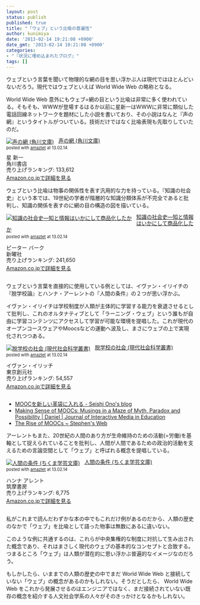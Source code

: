 ```yaml
---
layout: post
status: publish
published: true
title: "「ウェブ」という比喩の普遍性"
author: kunimiya
date: '2013-02-14 19:21:08 +0900'
date_gmt: '2013-02-14 10:21:08 +0900'
categories:
- "『状況に埋め込まれたブログ』"
tags: []
---
```

<p>ウェブという言葉を聞いて物理的な網の目を思い浮かぶ人は現代ではほとんどいないだろう。現代ではウェブといえば World Wide Web の略称となる。</p>
<p>World Wide Web 意外にもウェブ=網の目という比喩は非常に多く使われている。そもそも、WWWが登場するはるか以前に星新一はWWWに非常に類似した電話回線ネットワークを題材にした小説を書いており、その小説はなんと『声の網』というタイトルがついている。技術だけではなく比喩表現も先取りしていたのだ。</p>
<div class="amazlet-box" style="margin-bottom:0px;">
<div class="amazlet-image" style="float:left;margin:0px 12px 1px 0px;"><a href="http://www.amazon.co.jp/exec/obidos/ASIN/4041303192/dhatenanejpkuni-22/ref=nosim/" name="amazletlink" target="_blank"><img src="http://ecx.images-amazon.com/images/I/51g%2BVPaQ6VL._SL160_.jpg" alt="声の網 (角川文庫)" style="border: none;" /></a></div>
<div class="amazlet-info" style="line-height:120%; margin-bottom: 10px">
<div class="amazlet-name" style="margin-bottom:10px;line-height:120%"><a href="http://www.amazon.co.jp/exec/obidos/ASIN/4041303192/dhatenanejpkuni-22/ref=nosim/" name="amazletlink" target="_blank">声の網 (角川文庫)</a>
<div class="amazlet-powered-date" style="font-size:80%;margin-top:5px;line-height:120%">posted with <a href="http://www.amazlet.com/" title="amazlet" target="_blank">amazlet</a> at 13.02.14</div>
</div>
<div class="amazlet-detail">星 新一 <br />角川書店 <br />売り上げランキング: 133,612</div>
<div class="amazlet-sub-info" style="float: left;">
<div class="amazlet-link" style="margin-top: 5px"><a href="http://www.amazon.co.jp/exec/obidos/ASIN/4041303192/dhatenanejpkuni-22/ref=nosim/" name="amazletlink" target="_blank">Amazon.co.jpで詳細を見る</a></div>
</div>
</div>
<div class="amazlet-footer" style="clear: left"></div>
</div>
<p>ウェブという比喩は物事の関係性を表す汎用的な力を持っている。『知識の社会史』という本では、19世紀の学者が階層的な知識分類体系が不完全であると批判し、知識の関係を表すのに網の目の構造の図を描いている。</p>
<div class="amazlet-box" style="margin-bottom:1em;">
<div class="amazlet-image" style="float:left;margin:0px 12px 1px 0px;">
    <a href="http://www.amazon.co.jp/exec/obidos/ASIN/4788509105/dhatenanejpkuni-22/ref=nosim/" name="amazletlink" target="_blank"><img src="http://ecx.images-amazon.com/images/I/51KRAJ4NDML._SL160_.jpg" alt="知識の社会史―知と情報はいかにして商品化したか" style="border: none;" /></a>
  </div>
<div class="amazlet-info" style="line-height:120%; margin-bottom: 10px">
<div class="amazlet-name" style="margin-bottom:10px;line-height:120%">
      <a href="http://www.amazon.co.jp/exec/obidos/ASIN/4788509105/dhatenanejpkuni-22/ref=nosim/" name="amazletlink" target="_blank">知識の社会史―知と情報はいかにして商品化したか</a>
<div class="amazlet-powered-date" style="font-size:80%;margin-top:5px;line-height:120%">
        posted with <a href="http://www.amazlet.com/" title="amazlet" target="_blank">amazlet</a> at 13.02.14
      </div>
</p></div>
<div class="amazlet-detail">
      ピーター バーク <br />新曜社 <br />売り上げランキング: 241,650
    </div>
<div class="amazlet-sub-info" style="float: left;">
<div class="amazlet-link" style="margin-top: 5px">
        <a href="http://www.amazon.co.jp/exec/obidos/ASIN/4788509105/dhatenanejpkuni-22/ref=nosim/" name="amazletlink" target="_blank">Amazon.co.jpで詳細を見る</a>
      </div>
</p></div>
</p></div>
<div class="amazlet-footer" style="clear: left">
  </div>
</div>
<p>ウェブという言葉を直接的に使用している例としては、イヴァン・イリイチの『脱学校論』とハンナ・アーレントの『人間の条件』の２つが思い浮かぶ。</p>
<p>イヴァン・イリイチは学校制度が人類が主体的に学習する能力を衰退させるとして批判し、これのオルタナティブとして「ラーニング・ウェブ」という誰もが自由に学習コンテンツにアクセスして学習が可能な環境を提唱した。これが現代のオープンコースウェアやMoocsなどの運動へ波及し、まさにウェブの上で実現化されつつある。</p>
<div class="amazlet-box" style="margin-bottom:1em;">
<div class="amazlet-image" style="float:left;margin:0px 12px 1px 0px;">
    <a href="http://www.amazon.co.jp/exec/obidos/ASIN/4488006884/dhatenanejpkuni-22/ref=nosim/" name="amazletlink" target="_blank"><img src="http://ecx.images-amazon.com/images/I/41Cig-Zc25L._SL160_.jpg" alt="脱学校の社会 (現代社会科学叢書)" style="border: none;" /></a>
  </div>
<div class="amazlet-info" style="line-height:120%; margin-bottom: 10px">
<div class="amazlet-name" style="margin-bottom:10px;line-height:120%">
      <a href="http://www.amazon.co.jp/exec/obidos/ASIN/4488006884/dhatenanejpkuni-22/ref=nosim/" name="amazletlink" target="_blank">脱学校の社会 (現代社会科学叢書)</a>
<div class="amazlet-powered-date" style="font-size:80%;margin-top:5px;line-height:120%">
        posted with <a href="http://www.amazlet.com/" title="amazlet" target="_blank">amazlet</a> at 13.02.14
      </div>
</p></div>
<div class="amazlet-detail">
      イヴァン・イリッチ <br />東京創元社 <br />売り上げランキング: 54,557
    </div>
<div class="amazlet-sub-info" style="float: left;">
<div class="amazlet-link" style="margin-top: 5px">
        <a href="http://www.amazon.co.jp/exec/obidos/ASIN/4488006884/dhatenanejpkuni-22/ref=nosim/" name="amazletlink" target="_blank">Amazon.co.jpで詳細を見る</a>
      </div>
</p></div>
</p></div>
<div class="amazlet-footer" style="clear: left">
  </div>
</div>
<ul>
<li><a href="http://blog.seishiono.net/entry/2012/12/17/192229" title="MOOCを新しい革袋に入れる - Seishi Ono's blog">MOOCを新しい革袋に入れる - Seishi Ono's blog</a></li>
<li><a href="http://www-jime.open.ac.uk/article/2012-18/html" title="Making Sense of MOOCs: Musings in a Maze of Myth, Paradox and Possibility | Daniel | Journal of Interactive Media in Education">Making Sense of MOOCs: Musings in a Maze of Myth, Paradox and Possibility | Daniel | Journal of Interactive Media in Education</a></li>
<li><a href="http://www.downes.ca/post/57911" title="The Rise of MOOCs ~ Stephen's Web">The Rise of MOOCs ~ Stephen's Web</a></li>
</ul>
<p>アーレントもまた、20世紀の人間のあり方が生命維持のための活動(=労働)を基軸として捉えられていることを批判し、人間が人間であるための政治的活動を支えるための言論空間として「ウェブ」と呼ばれる概念を提唱している。</p>
<div class="amazlet-box" style="margin-bottom:1em;">
<div class="amazlet-image" style="float:left;margin:0px 12px 1px 0px;">
    <a href="http://www.amazon.co.jp/exec/obidos/ASIN/4480081569/dhatenanejpkuni-22/ref=nosim/" name="amazletlink" target="_blank"><img src="http://ecx.images-amazon.com/images/I/41eR-3TdDLL._SL160_.jpg" alt="人間の条件 (ちくま学芸文庫)" style="border: none;" /></a>
  </div>
<div class="amazlet-info" style="line-height:120%; margin-bottom: 10px">
<div class="amazlet-name" style="margin-bottom:10px;line-height:120%">
      <a href="http://www.amazon.co.jp/exec/obidos/ASIN/4480081569/dhatenanejpkuni-22/ref=nosim/" name="amazletlink" target="_blank">人間の条件 (ちくま学芸文庫)</a>
<div class="amazlet-powered-date" style="font-size:80%;margin-top:5px;line-height:120%">
        posted with <a href="http://www.amazlet.com/" title="amazlet" target="_blank">amazlet</a> at 13.02.14
      </div>
</p></div>
<div class="amazlet-detail">
      ハンナ アレント <br />筑摩書房 <br />売り上げランキング: 6,775
    </div>
<div class="amazlet-sub-info" style="float: left;">
<div class="amazlet-link" style="margin-top: 5px">
        <a href="http://www.amazon.co.jp/exec/obidos/ASIN/4480081569/dhatenanejpkuni-22/ref=nosim/" name="amazletlink" target="_blank">Amazon.co.jpで詳細を見る</a>
      </div>
</p></div>
</p></div>
<div class="amazlet-footer" style="clear: left">
  </div>
</div>
<p>私がこれまで読んだわずかな本の中でもこれだけ例があるのだから、人類の歴史のなかで「ウェブ」を比喩として語った物事は無数にあるに違いない。</p>
<p>このような例に共通するのは、これらが中央集権的な制度に対抗して生み出された概念であり、それはまさしく現代のウェブの基本的なコンセプトと合致する。つまるところ「ウェブ」は人類が潜在的に思い浮かぶ普遍的なイメージなのだろう。</p>
<p>もしかしたら、いままでの人類の歴史の中でまだ World Wide Web と接続していない「ウェブ」の概念があるのかもしれない。そうだとしたら、 World Wide Web をこれから発展させるのはエンジニアではなく、まだ接続されていない既存の概念を紹介する人文社会学系の人々がそのきっかけとなるかもしれない。</p>

